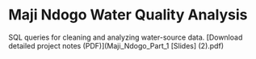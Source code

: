 # Maji Ndogo Water Quality Analysis
SQL queries for cleaning and analyzing water-source data.
[Download detailed project notes (PDF)](Maji_Ndogo_Part_1 [Slides] (2).pdf)
